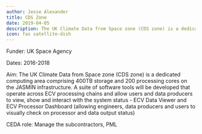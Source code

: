 ```yaml
---
author: Jesse Alexander
title: CDS Zone
date: 2019-04-05
description: The UK Climate Data from Space zone (CDS zone) is a dedicated computing area comprising 400TB storage and 200 processing cores on JASMIN
icon: fas satellite-dish
---
```

Funder: UK Space Agency

Dates: 2016-2018

Aim: The UK Climate Data from Space zone (CDS zone) is a dedicated computing area comprising 400TB storage and 200 processing cores on the JASMIN infrastructure. A suite of software tools will be developed that operate across ECV processing chains and allow users and data producers to view, show and interact with the system status - ECV Data Viewer and ECV Processor Dashboard (allowing engineers, data producers and users to visually check on processor and data output status)

CEDA role: Manage the subcontractors, PML
